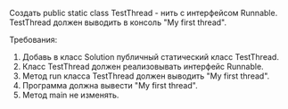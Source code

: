 
Создать public static class TestThread - нить с интерфейсом Runnable.
TestThread должен выводить в консоль &quot;My first thread&quot;.


Требования:
1.	Добавь в класс Solution публичный статический класс TestThread.
2.	Класс TestThread должен реализовывать интерфейс Runnable.
3.	Метод run класса TestThread должен выводить &quot;My first thread&quot;.
4.	Программа должна вывести &quot;My first thread&quot;.
5.	Метод main не изменять.


